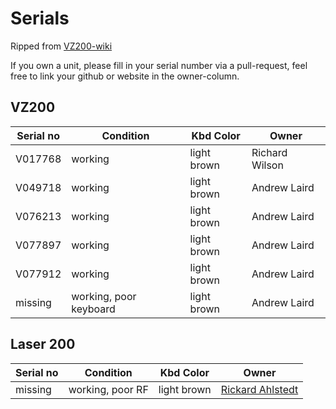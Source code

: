 # Serials
Ripped from [VZ200-wiki](http://wiki.vz200.org/index.php?title=Serial_Number_List)

If you own a unit, please fill in your serial number via a pull-request, feel free to link your github or website in the owner-column.

## VZ200
| Serial no | Condition | Kbd Color | Owner |
|-----------|-----------|-----------|-------|
|V017768|working|light brown|Richard Wilson|
|V049718|working|light brown|Andrew Laird|
|V076213|working|light brown|Andrew Laird|
|V077897|working|light brown|Andrew Laird|
|V077912|working|light brown|Andrew Laird|
|missing|working, poor keyboard|light brown|Andrew Laird|

## Laser 200
| Serial no | Condition | Kbd Color | Owner |
|-----------|-----------|-----------|-------|
|missing|working, poor RF|light brown|[Rickard Ahlstedt](https://github.com/Dronki/)|